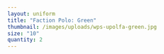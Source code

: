 ```yaml
---
layout: uniform
title: "Faction Polo: Green"
thumbnail: /images/uploads/wps-upolfa-green.jpg
size: "10"
quantity: 2
---
```


